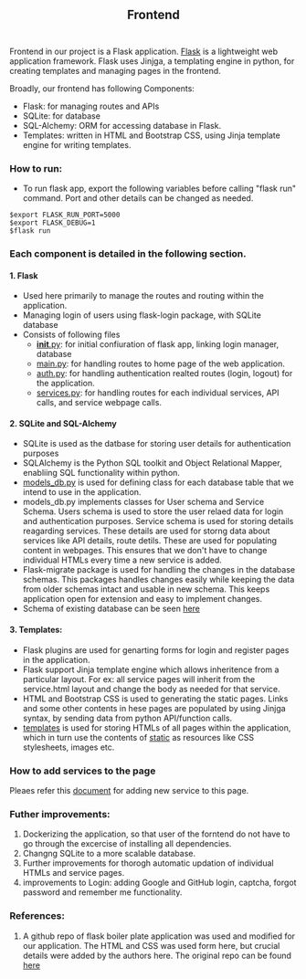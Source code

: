 ## <div align="center">Frontend<br /><br /></div>


Frontend in our project is a Flask application. [Flask]((https://flask.palletsprojects.com/en/1.1.x/)) is a lightweight web application framework. Flask uses Jinjga, a templating engine in python, for creating templates and managing pages in the frontend.

Broadly, our frontend has following Components:
- Flask: for managing routes and APIs
- SQLite: for database
- SQL-Alchemy: ORM for accessing database in Flask.
- Templates: written in HTML and Bootstrap CSS, using Jinja template engine for writing templates.

### How to run:
- To run flask app, export the following variables before calling "flask run" command. Port and other details can be changed as needed.
 ```$export FLASK_APP=frontend
 $export FLASK_RUN_PORT=5000
 $export FLASK_DEBUG=1
 $flask run
 ```

### Each component is detailed in the following section.
#### 1. Flask
  - Used here primarily to manage the routes and routing within the application.
  - Managing login of users using flask-login package, with SQLite database
  - Consists of following files
    - [__init__.py](__init__.py): for initial confiuration of flask app, linking login manager, database
    - [main.py](main.py): for handling routes to home page of the web application.
    - [auth.py](auth.py): for handling authentication realted routes (login, logout) for the application.
    - [services.py](services.py): for handling routes for each individual services, API calls, and service webpage calls.

#### 2. SQLite and SQL-Alchemy
  - SQLite is used as the datbase for storing user details for authentication purposes
  - SQLAlchemy is the Python SQL toolkit and Object Relational Mapper, enabliing SQL functionality within python.
  - [models_db.py](models_db.py) is used for defining class for each database table that we intend to use in the application.
  - models_db.py implements classes for User schema and Service Schema. Users schema is used to store the user relaed data for login and authentication purposes. Service schema is used for storing details reagarding services. These details are used for storng data about services like API details, route detils. These are used for populating content in webpages. This ensures that we don't have to change individual HTMLs every time a new service is added.
  - Flask-migrate package is used for handling the changes in the database schemas. This packages handles changes easily while keeping the data from older schemas intact and usable in new schema. This keeps application open for extension and easy to implement changes.
  - Schema of existing database can be seen [here](images/schema.png)

#### 3. Templates:
  - Flask plugins are used for genarting forms for login and register pages in the application.
  - Flask support Jinja template engine which allows inheritence from a particular layout. For ex: all service pages will inherit from the service.html layout and change the body as needed for that service.
  - HTML and Bootstrap CSS is used to generating the static pages. Links and some other contents in hese pages are populated by using Jinjga syntax, by sending data from python API/function calls.
  - [templates](templates) is used for storing HTMLs of all pages within the application, which in turn use the contents of [static](static) as resources like CSS stylesheets, images etc.


### How to add services to the page
Pleaes refer this [document](Adding_a_service_Readme.md) for adding new service to this page.


### Futher improvements:
1. Dockerizing the application, so that user of the forntend do not have to go through the excercise of installing all dependencies.
2. Changng SQLite to a more scalable database.
3. Further improvements for thorogh automatic updation of individual HTMLs and service pages.
4. improvements to Login: adding Google and GitHub login, captcha, forgot password and remember me functionality.


### References:
1. A github repo of flask boiler plate application was used and modified for our application. The HTML and CSS was used form here, but crucial details were added by the authors here. The original repo can be found [here](https://github.com/realpython/flask-boilerplate)
